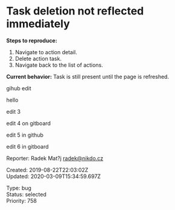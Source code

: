 # Task deletion not reflected immediately

**Steps to reproduce:**

1. Navigate to action detail.
2. Delete action task.
3. Navigate back to the list of actions.

**Current behavior:** Task is still present until the page is refreshed.

gihub edit

hello

edit 3

edit 4 on gitboard

edit 5 in github

edit 6 in gitboard

Reporter: Radek Mat?j <radek@nikdo.cz>  

Created: 2019-08-22T22:03:02Z  
Updated: 2020-03-09T15:34:59.697Z

Type: bug  
Status: selected  
Priority: 758
